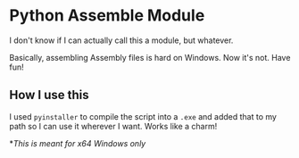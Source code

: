 # Python Assemble Module
I don't know if I can actually call this a module, but whatever.

Basically, assembling Assembly files is hard on Windows. Now it's not. Have fun!

## How I use this
I used `pyinstaller` to compile the script into a `.exe` and added that to my path so I can use it wherever I want. Works like a charm!

**This is meant for x64 Windows only*
